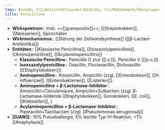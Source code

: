 ```yaml
---
tags: [m/m18, f/🦠/Antiinfektiva/Antibiotika, f/💊/Medikament/Übergruppe]
title: Penicilline
---
```

- **Wirkspektrum**:: Insb. ==[[grampositiv]]==, [[Streptokokken]], [[Neisserien]], Spirochäten
- **Wirkmechanismus**:: [[Störung der Zellwandsynthese]] ([[β-Lactam-Antibiotika]])
- **Entitäten**:: [[Klassische Penicilline]], [[Isoxazolylpenicilline]], [[Aminopenicilline]], [[Acylaminopenicilline]]
	- **Klassische Penicilline**:: Penicillin G (nur [[i.v.]]), Penicillin V ([[p.o.]])
	- **Isoxxazolylpenicilline**:: Oxacillin, Flucloxacillin, Dicloxacillin ([[Staphylokokken]])
	- **Aminopenicilline**:: Amoxicillin, Ampicillin (zzgl. [[Enterokokken]], [[H. influenzae]], [[Enterobakterien]], [[Listerien]])
	- **Aminopenicilline + β-Lactamase-Inhibitor**:: Amoxicillin+Clavulansäure, Ampicillin+Sulbactam (zzgl. β-Lactamase-bildende [[Staphylokokken]], Gonokokken, [[E. coli]], [[Klebsiellen]], )
	- **Acylaminopenicilline + β-Lactamase-Inhibitor**:: Piperacillin+Tazobactam (zzgl. [[Pseudomonas aeruginosa]])
- **[[UAW]]**:: 10% Pseudoallergie, 5% leichte Typ-IV-Reaktion, <1% [[Anaphylaxie]]
